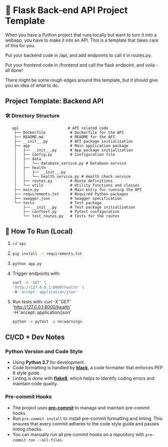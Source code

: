 # 🚀  Flask Back-end API Project Template

When you have a Python project that runs locally but want to turn it into a webapp, you have to make it into an API. This is a template that takes care of this for you.

Put your backend code in /api, and add endpoints to call it in routes.py.

Put your frontend code in /frontend and call the flask endpoint, and voila - all done!

There might be some rough edges around this template, but it should give you an idea of what to do.


## Project Template: Backend API

### 🛠️ Directory Structure

```
   api                      # API related code
    ├── Dockerfile           # Dockerfile for the API
    ├── README.md            # README for the API
    ├── __init__.py          # API package initialization
    ├── app                  # Main application package
    │   ├── __init__.py      # App package initialization
    │   ├── config.py        # Configuration file
    │   ├── data
    │   │   └── database_service.py # Database service
    │   ├── health
    │   │   ├── __init__.py
    │   │   └── health_service.py # Health check service
    │   ├── routes.py        # Route definitions
    │   └── utils            # Utility functions and classes
    ├── main.py              # Main entry for running the API
    ├── requirements.txt     # Required Python packages
    ├── swagger.json         # Swagger specification
    └── tests                # Test package
        ├── __init__.py      # Test package initialization
        ├── conftest.py      # Pytest configuration
        └── test_routes.py   # Tests for the routes
```

## 🧭 How To Run (Local)

1. ```sh
   cd api
   ```

2. ```sh
   pip install -r requirements.txt
   ```

3. ```sh
   python app.py
   ```

4. Trigger endpoints with:
   ```sh
   curl -X 'GET' \
   'http://127.0.0.1:8000/health' \
   -H 'accept: application/json'
   ```

5. Run tests with:   curl -X 'GET' \
   'http://127.0.0.1:8000/health' \
   -H 'accept: application/json'
   ```sh
   python -m pytest -p no:warnings
   ```

## CI/CD + Dev Notes

### Python Version and Code Style
- Using **Python 3.7** for development.
- Code formatting is handled by [**black**](https://black.readthedocs.io/en/stable/), a code formatter that enforces PEP 8 style guide.
- Linting is done with [**flake8**](https://flake8.pycqa.org/en/latest/), which helps to identify coding errors and maintain code quality.

### Pre-commit Hooks
- The project uses [**pre-commit**](https://pre-commit.com/) to manage and maintain pre-commit hooks.
- Run `pre-commit install` to install pre-commit formatting and linting. This ensures that every commit adheres to the code style guide and passes linting checks.
- You can manually run all pre-commit hooks on a repository with `pre-commit run --all-files`.
